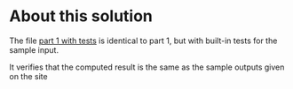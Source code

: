 # About this solution

The file [part 1 with tests](./p1-with-tests.ts) is identical to part 1, but with built-in tests for the sample input.

It verifies that the computed result is the same as the sample outputs given on the site

